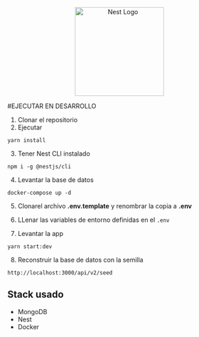 <p align="center">
  <a href="http://nestjs.com/" target="blank"><img src="https://nestjs.com/img/logo-small.svg" width="200" alt="Nest Logo" /></a>
</p>

#EJECUTAR EN DESARROLLO

1. Clonar el repositorio
2. Ejecutar

```
yarn install
```
3. Tener Nest CLI instalado

```
npm i -g @nestjs/cli
```
4. Levantar la base de datos

```
docker-compose up -d
```

5. Clonarel archivo __.env.template__ y renombrar la copia a __.env__

6. LLenar las variables de entorno definidas en el ```.env```

7. Levantar la app

```
yarn start:dev
```

8. Reconstruir la base de datos con la semilla

```
http://localhost:3000/api/v2/seed
```

## Stack usado
* MongoDB
* Nest
* Docker